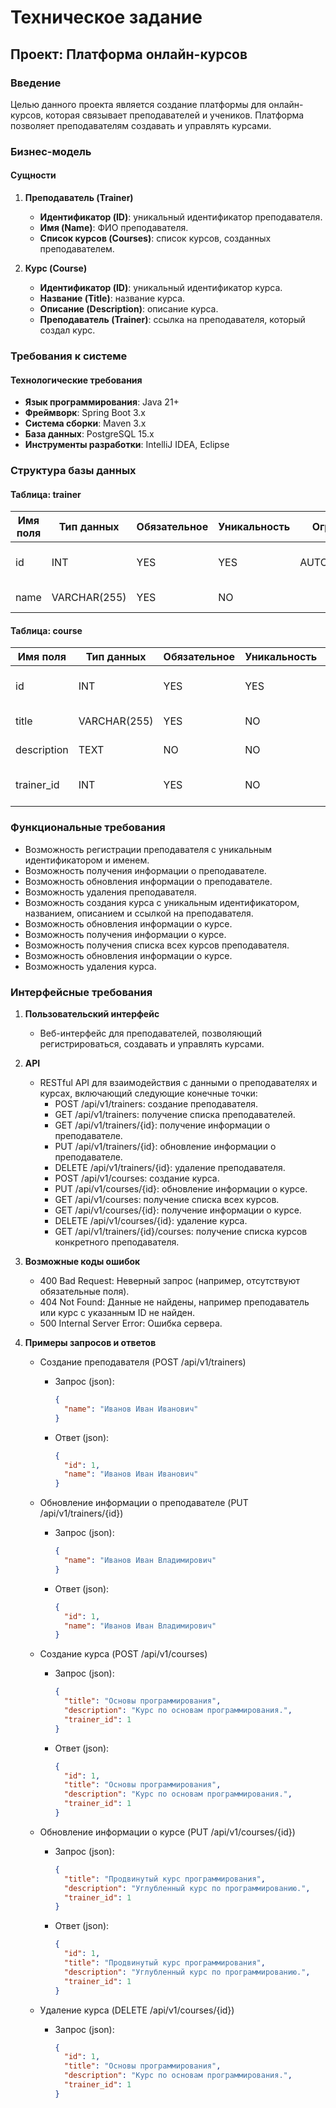 # Техническое задание

## Проект: Платформа онлайн-курсов

### Введение

Целью данного проекта является создание платформы для онлайн-курсов, которая связывает преподавателей и учеников. Платформа позволяет преподавателям создавать и управлять курсами.

### Бизнес-модель

#### Сущности

1. **Преподаватель (Trainer)**
    - **Идентификатор (ID)**: уникальный идентификатор преподавателя.
    - **Имя (Name)**: ФИО преподавателя.
    - **Список курсов (Courses)**: список курсов, созданных преподавателем.

2. **Курс (Course)**
    - **Идентификатор (ID)**: уникальный идентификатор курса.
    - **Название (Title)**: название курса.
    - **Описание (Description)**: описание курса.
    - **Преподаватель (Trainer)**: ссылка на преподавателя, который создал курс.

### Требования к системе

#### Технологические требования

- **Язык программирования**: Java 21+
- **Фреймворк**: Spring Boot 3.x
- **Система сборки**: Maven 3.x
- **База данных**: PostgreSQL 15.x
- **Инструменты разработки**: IntelliJ IDEA, Eclipse

### Структура базы данных

#### Таблица: trainer

| Имя поля    | Тип данных     | Обязательное | Уникальность | Ограничения    | Описание                             	|
|-------------|----------------|--------------|--------------|----------------|-----------------------------------------|
| id          | INT            | YES          | YES          | AUTO_INCREMENT | Уникальный идентификатор преподавателя. |
| name        | VARCHAR(255)   | YES          | NO           |                | ФИО преподавателя.                   	|

#### Таблица: course

| Имя поля    | Тип данных     | Обязательное | Уникальность | Ограничения    | Описание                             	|
|-------------|----------------|--------------|--------------|----------------|-----------------------------------------|
| id          | INT            | YES          | YES          | AUTO_INCREMENT | Уникальный идентификатор курса.      	|
| title       | VARCHAR(255)   | YES          | NO           |                | Название курса.                      	|
| description | TEXT           | NO           | NO           |                | Описание курса.                      	|
| trainer_id  | INT            | YES          | NO           | FOREIGN KEY    | Идентификатор преподавателя курса.		|

### Функциональные требования

- Возможность регистрации преподавателя с уникальным идентификатором и именем.
- Возможность получения информации о преподавателе.
- Возможность обновления информации о преподавателе.
- Возможность удаления преподавателя.
- Возможность создания курса с уникальным идентификатором, названием, описанием и ссылкой на преподавателя.
- Возможность обновления информации о курсе.
- Возможность получения информации о курсе.
- Возможность получения списка всех курсов преподавателя.
- Возможность обновления информации о курсе.
- Возможность удаления курса.

### Интерфейсные требования

1. **Пользовательский интерфейс**
    - Веб-интерфейс для преподавателей, позволяющий регистрироваться, создавать и управлять курсами.

2. **API**
    - RESTful API для взаимодействия с данными о преподавателях и курсах, включающий следующие конечные точки:
        - POST /api/v1/trainers: создание преподавателя.
        - GET /api/v1/trainers: получение списка преподавателей.
        - GET /api/v1/trainers/{id}: получение информации о преподавателе.
        - PUT /api/v1/trainers/{id}: обновление информации о преподавателе.
        - DELETE /api/v1/trainers/{id}: удаление преподавателя.
        - POST /api/v1/courses: создание курса.
        - PUT /api/v1/courses/{id}: обновление информации о курсе.
        - GET /api/v1/courses: получение списка всех курсов.
        - GET /api/v1/courses/{id}: получение информации о курсе.
        - DELETE /api/v1/courses/{id}: удаление курса.
        - GET /api/v1/trainers/{id}/courses: получение списка курсов конкретного преподавателя.

3. **Возможные коды ошибок**
    - 400 Bad Request: Неверный запрос (например, отсутствуют обязательные поля).
    - 404 Not Found: Данные не найдены, например преподаватель или курс с указанным ID не найден.
    - 500 Internal Server Error: Ошибка сервера.

4. **Примеры запросов и ответов**

    * Создание преподавателя (POST /api/v1/trainers)
        - Запрос (json):
          ```json
          {
            "name": "Иванов Иван Иванович"
          }
          ```
        - Ответ (json):
          ```json
          {
            "id": 1,
            "name": "Иванов Иван Иванович"
          }
          ```

    * Обновление информации о преподавателе (PUT /api/v1/trainers/{id})
        - Запрос (json):
          ```json
          {
            "name": "Иванов Иван Владимирович"
          }
          ```
        - Ответ (json):
          ```json
          {
            "id": 1,
            "name": "Иванов Иван Владимирович"
          }
          ```

    * Создание курса (POST /api/v1/courses)
        - Запрос (json):
          ```json
          {
            "title": "Основы программирования",
            "description": "Курс по основам программирования.",
            "trainer_id": 1
          }
          ```
        - Ответ (json):
          ```json
          {
            "id": 1,
            "title": "Основы программирования",
            "description": "Курс по основам программирования.",
            "trainer_id": 1
          }
          ```

    * Обновление информации о курсе (PUT /api/v1/courses/{id})
        - Запрос (json):
          ```json
          {
            "title": "Продвинутый курс программирования",
            "description": "Углубленный курс по программированию.",
            "trainer_id": 1
          }
          ```
        - Ответ (json):
          ```json
          {
            "id": 1,
            "title": "Продвинутый курс программирования",
            "description": "Углубленный курс по программированию.",
            "trainer_id": 1
          }
          ```

    * Удаление курса (DELETE /api/v1/courses/{id})
        - Запрос (json):
          ```json
          {
            "id": 1,
            "title": "Основы программирования",
            "description": "Курс по основам программирования.",
            "trainer_id": 1
          }
          ```